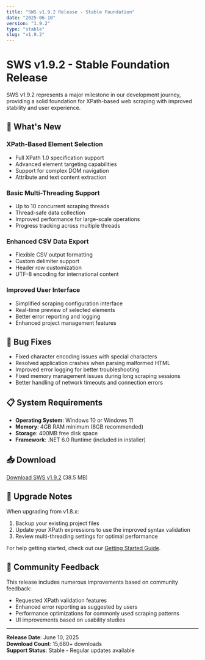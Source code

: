 ```yaml
---
title: "SWS v1.9.2 Release - Stable Foundation"
date: "2025-06-10"
version: "1.9.2"
type: "stable"
slug: "v1.9.2"
---
```


# SWS v1.9.2 - Stable Foundation Release

SWS v1.9.2 represents a major milestone in our development journey, providing a solid foundation for XPath-based web scraping with improved stability and user experience.

## 🎯 What's New

### XPath-Based Element Selection
- Full XPath 1.0 specification support
- Advanced element targeting capabilities
- Support for complex DOM navigation
- Attribute and text content extraction

### Basic Multi-Threading Support
- Up to 10 concurrent scraping threads
- Thread-safe data collection
- Improved performance for large-scale operations
- Progress tracking across multiple threads

### Enhanced CSV Data Export
- Flexible CSV output formatting
- Custom delimiter support
- Header row customization
- UTF-8 encoding for international content

### Improved User Interface
- Simplified scraping configuration interface
- Real-time preview of selected elements
- Better error reporting and logging
- Enhanced project management features

## 🐛 Bug Fixes

- Fixed character encoding issues with special characters
- Resolved application crashes when parsing malformed HTML
- Improved error logging for better troubleshooting
- Fixed memory management issues during long scraping sessions
- Better handling of network timeouts and connection errors

## 📋 System Requirements

- **Operating System**: Windows 10 or Windows 11
- **Memory**: 4GB RAM minimum (6GB recommended)
- **Storage**: 400MB free disk space
- **Framework**: .NET 6.0 Runtime (included in installer)

## 📥 Download

[Download SWS v1.9.2](/#download) (38.5 MB)

## 🔄 Upgrade Notes

When upgrading from v1.8.x:
1. Backup your existing project files
2. Update your XPath expressions to use the improved syntax validation
3. Review multi-threading settings for optimal performance

For help getting started, check out our [Getting Started Guide](/docs/getting-started).

## 🎉 Community Feedback

This release includes numerous improvements based on community feedback:

- Requested XPath validation features
- Enhanced error reporting as suggested by users
- Performance optimizations for commonly used scraping patterns
- UI improvements based on usability studies

---

**Release Date**: June 10, 2025  
**Download Count**: 15,680+ downloads  
**Support Status**: Stable - Regular updates available

